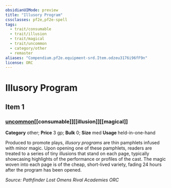 ```yaml
---
obsidianUIMode: preview
title: "Illusory Program"
cssclasses: pf2e,pf2e-spell
tags:
  - trait/consumable
  - trait/illusion
  - trait/magical
  - trait/uncommon
  - category/other
  - remaster
aliases: "Compendium.pf2e.equipment-srd.Item.odzeu3176i96fF9n"
license: ORC
---
```

# Illusory Program
## Item 1
### [uncommon](uncommon "Uncommon Rarity Trait")[[consumable]][[illusion]][[magical]]

**Category** other; 
**Price** 3 gp; 
**Bulk** 0; **Size** med
**Usage** held-in-one-hand

Produced to promote plays, _illusory programs_ are thin pamphlets infused with minor magic. Upon opening one of these pamphlets, readers are treated to a series of tiny illusions that stand on each page, typically showcasing highlights of the performance or profiles of the cast. The magic woven into each page is of the cheap, short-lived variety, fading 24 hours after the program has been opened.

*Source: Pathfinder Lost Omens Rival Academies*
*ORC*